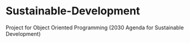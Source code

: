 # Sustainable-Development
Project for Object Oriented Programming (2030 Agenda for Sustainable Development)
